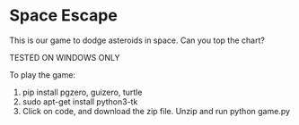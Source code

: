 # Space Escape
This is our game to dodge asteroids in space. Can you top the chart?

TESTED ON WINDOWS ONLY

To play the game:
1. pip install pgzero, guizero, turtle
2. sudo apt-get install python3-tk
3. Click on code, and download the zip file. Unzip and run python game.py
